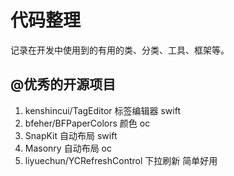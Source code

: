 # 代码整理
记录在开发中使用到的有用的类、分类、工具、框架等。

## @优秀的开源项目
1. kenshincui/TagEditor 标签编辑器  swift
2. bfeher/BFPaperColors 颜色  oc
3. SnapKit 自动布局 swift
4. Masonry 自动布局 oc
5. liyuechun/YCRefreshControl 下拉刷新  简单好用

